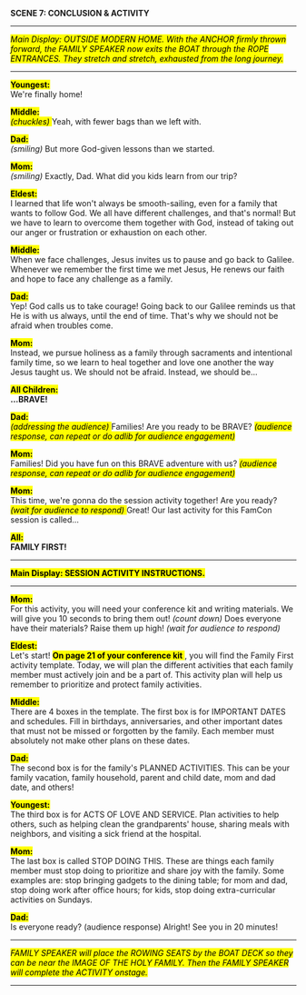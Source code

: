 **SCENE 7: CONCLUSION & ACTIVITY**

---
<mark>*Main Display: OUTSIDE MODERN HOME.  With the ANCHOR firmly thrown forward, the FAMILY SPEAKER now exits the BOAT through the ROPE ENTRANCES. They stretch and stretch, exhausted from the long journey.* </mark>

---

<mark>**Youngest:**</mark>  
We're finally home!

<mark>**Middle:**</mark>  
<mark>*(chuckles)* </mark> Yeah, with fewer bags than we left with.

<mark>**Dad:**</mark>  
*(smiling)* But more God-given lessons than we started.

<mark>**Mom:**</mark>  
*(smiling)* Exactly, Dad. What did you kids learn from our trip?

<mark>**Eldest:**</mark>  
I learned that life won't always be smooth-sailing, even for a family that wants to follow God. We all have different challenges, and that's normal! But we have to learn to overcome them together with God, instead of taking out our anger or frustration or exhaustion on each other.

<mark>**Middle:**</mark>  
When we face challenges, Jesus invites us to pause and go back to Galilee. Whenever we remember the first time we met Jesus, He renews our faith and hope to face any challenge as a family.

<mark>**Dad:**</mark>  
Yep! God calls us to take courage! Going back to our Galilee reminds us that He is with us always, until the end of time. That's why we should not be afraid when troubles come.

<mark>**Mom:**</mark>  
Instead, we pursue holiness as a family through sacraments and intentional family time, so we learn to heal together and love one another the way Jesus taught us. We should not be afraid. Instead, we should be...

<mark>**All Children:**</mark>  
**...BRAVE!**

<mark>**Dad:**</mark>  
<mark>*(addressing the audience)* </mark> Families! Are you ready to be BRAVE? <mark>*(audience response, can repeat or do adlib for audience engagement)* </mark>

<mark>**Mom:**</mark>  
Families! Did you have fun on this BRAVE adventure with us? <mark>*(audience response, can repeat or do adlib for audience engagement)* </mark>

<mark>**Mom:**</mark>  
This time, we're gonna do the session activity together! Are you ready? <mark>*(wait for audience to respond)* </mark> Great! Our last activity for this FamCon session is called...

<mark>**All:**</mark>  
**FAMILY FIRST!**


---
<mark>**Main Display: SESSION ACTIVITY INSTRUCTIONS.** </mark>

---

<mark>**Mom:**</mark>  
For this activity, you will need your conference kit and writing materials. We will give you 10 seconds to bring them out! *(count down)* Does everyone have their materials? Raise them up high! *(wait for audience to respond)*

<mark>**Eldest:**</mark>  
Let's start! <mark>**On page 21 of your conference kit** </mark>, you will find the Family First activity template. Today, we will plan the different activities that each family member must actively join and be a part of. This activity plan will help us remember to prioritize and protect family activities.

<mark>**Middle:**</mark>  
There are 4 boxes in the template. The first box is for IMPORTANT DATES and schedules. Fill in birthdays, anniversaries, and other important dates that must not be missed or forgotten by the family. Each member must absolutely not make other plans on these dates.

<mark>**Dad:**</mark>  
The second box is for the family's PLANNED ACTIVITIES. This can be your family vacation, family household, parent and child date, mom and dad date, and others!

<mark>**Youngest:**</mark>  
The third box is for ACTS OF LOVE AND SERVICE. Plan activities to help others, such as helping clean the grandparents' house, sharing meals with neighbors, and visiting a sick friend at the hospital.

<mark>**Mom:**</mark>  
The last box is called STOP DOING THIS. These are things each family member must stop doing to prioritize and share joy with the family. Some examples are: stop bringing gadgets to the dining table; for mom and dad, stop doing work after office hours; for kids, stop doing extra-curricular activities on Sundays.

<mark>**Dad:**</mark>  
Is everyone ready? (audience response) Alright! See you in 20 minutes!

---

<mark> *FAMILY SPEAKER will place the ROWING SEATS by the BOAT DECK so they can be near the IMAGE OF THE HOLY FAMILY. Then the FAMILY SPEAKER will complete the ACTIVITY onstage.*  </mark>

---